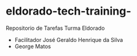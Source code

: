 # eldorado-tech-training-
Repositorio de Tarefas Turma Eldorado
- Facilitador José Geraldo Henrique da Silva
- George Matos